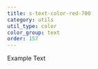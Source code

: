 ```yaml
---
title: s-text-color-red-700
category: utils
util_type: color
color_group: text
order: 157
---
```

<div class="s-text-color-red-700">Example Text</div>
